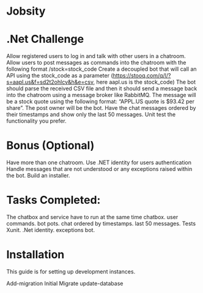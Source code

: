 # Jobsity
# .Net Challenge
Allow registered users to log in and talk with other users in a chatroom.
Allow users to post messages as commands into the chatroom with the following format /stock=stock_code
Create a decoupled bot that will call an API using the stock_code as a parameter (https://stooq.com/q/l/?s=aapl.us&f=sd2t2ohlcv&h&e=csv, here aapl.us is the stock_code)
The bot should parse the received CSV file and then it should send a message back into the chatroom using a message broker like RabbitMQ. The message will be a stock quote using the following format: “APPL.US quote is $93.42 per share”. The post owner will be the bot. 
Have the chat messages ordered by their timestamps and show only the last 50 messages. 
Unit test the functionality you prefer. 
# Bonus (Optional)
Have more than one chatroom. 
Use .NET identity for users authentication 
Handle messages that are not understood or any exceptions raised within the bot. 
Build an installer. 

# Tasks Completed:
The chatbox and service have to run at the same time 
chatbox. 
user commands. 
bot pots. 
chat ordered by timestamps. 
last 50 messages. 
Tests Xunit. 
.Net identity. 
exceptions bot. 

# Installation
This guide is for setting up development instances.

Add-migration Initial Migrate 
update-database




